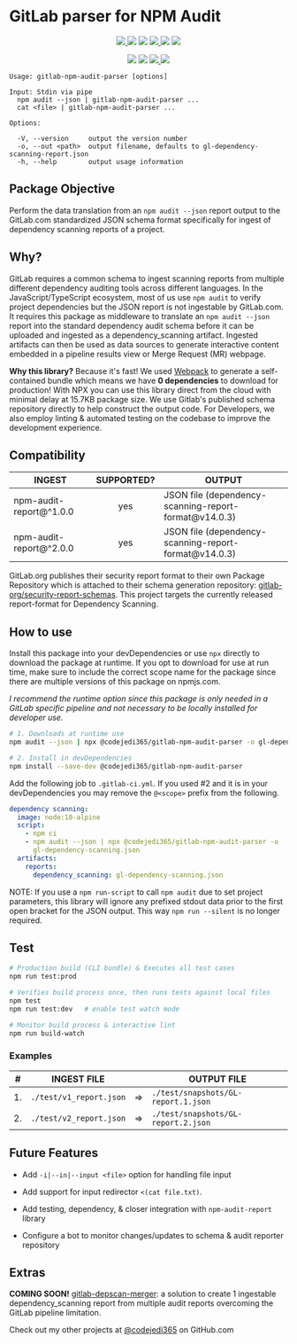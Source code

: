 # GitLab parser for NPM Audit

<p align="center">
  <a href="https://www.npmjs.com/package/@codejedi365/gitlab-npm-audit-parser">
    <img src="https://img.shields.io/npm/v/@codejedi365/gitlab-npm-audit-parser" />
  </a>
  <img src="https://img.shields.io/bundlephobia/min/@codejedi365/gitlab-npm-audit-parser" />
  <img src="https://img.shields.io/npm/l/@codejedi365/gitlab-npm-audit-parser">
  <a href="https://github.com/codejedi365/gitlab-npm-audit-parser/issues">
    <img src="https://img.shields.io/github/issues/codejedi365/gitlab-npm-audit-parser">
  </a>
  <img src="https://img.shields.io/badge/dependencies-0-success">
  <img src="https://img.shields.io/snyk/vulnerabilities/npm/@codejedi365/gitlab-npm-audit-parser">
</p>
<p align="center">
  <img src="https://img.shields.io/npm/dependency-version/@codejedi365/gitlab-npm-audit-parser/dev/webpack">
  <img src="https://img.shields.io/node/v-lts/@codejedi365/gitlab-npm-audit-parser">
  <a href="https://github.com/codejedi365/gitlab-npm-audit-parser/blob/main/CHANGELOG.md">
    <img src="https://img.shields.io/badge/&#9741-changelog-green">
  </a>
  <img src="https://img.shields.io/github/last-commit/codejedi365/gitlab-npm-audit-parser">
</p>

    Usage: gitlab-npm-audit-parser [options]

    Input: Stdin via pipe
      npm audit --json | gitlab-npm-audit-parser ...
      cat <file> | gitlab-npm-audit-parser ...

    Options:

      -V, --version     output the version number
      -o, --out <path>  output filename, defaults to gl-dependency-scanning-report.json
      -h, --help        output usage information

## Package Objective

Perform the data translation from an `npm audit --json` report output to the
GitLab.com standardized JSON schema format specifically for ingest of dependency
scanning reports of a project.

## Why?

GitLab requires a common schema to ingest scanning reports from multiple
different dependency auditing tools across different languages. In the
JavaScript/TypeScript ecosystem, most of us use `npm audit` to verify project
dependencies but the JSON report is not ingestable by GitLab.com. It requires
this package as middleware to translate an `npm audit --json` report into the
standard dependency audit schema before it can be uploaded and ingested as a
dependency_scanning artifact. Ingested artifacts can then be used as data
sources to generate interactive content embedded in a pipeline results view or
Merge Request (MR) webpage.

**Why this library?** Because it's fast! We used
[Webpack](https://github.com/webpack/webpack) to generate a self-contained
bundle which means we have **0 dependencies** to download for production! With
NPX you can use this library direct from the cloud with minimal delay at 15.7KB
package size. We use Gitlab's published schema repository directly to help
construct the output code. For Developers, we also employ linting & automated
testing on the codebase to improve the development experience.

## Compatibility

| INGEST                  | SUPPORTED? | OUTPUT                                                 |
| ----------------------- | :--------: | ------------------------------------------------------ |
| npm-audit-report@^1.0.0 |    yes     | JSON file (dependency-scanning-report-format\@v14.0.3) |
| npm-audit-report@^2.0.0 |    yes     | JSON file (dependency-scanning-report-format\@v14.0.3) |

GitLab.org publishes their security report format to their own Package
Repository which is attached to their schema generation repository:
[gitlab-org/security-report-schemas](https://gitlab.com/gitlab-org/security-products/security-report-schemas).
This project targets the currently released report-format for Dependency
Scanning.

## How to use

Install this package into your devDependencies or use `npx` directly to download
the package at runtime. If you opt to download for use at run time, make sure to
include the correct scope name for the package since there are multiple versions
of this package on npmjs.com.

_I recommend the runtime option since this package is only needed in a GitLab
specific pipeline and not necessary to be locally installed for developer use._

```sh
# 1. Downloads at runtime use
npm audit --json | npx @codejedi365/gitlab-npm-audit-parser -o gl-dependency-scanning.json

# 2. Install in devDependencies
npm install --save-dev @codejedi365/gitlab-npm-audit-parser
```

Add the following job to `.gitlab-ci.yml`. If you used #2 and it is in your
devDependencies you may remove the `@<scope>` prefix from the following.

```yaml
dependency scanning:
  image: node:10-alpine
  script:
    - npm ci
    - npm audit --json | npx @codejedi365/gitlab-npm-audit-parser -o
      gl-dependency-scanning.json
  artifacts:
    reports:
      dependency_scanning: gl-dependency-scanning.json
```

NOTE: If you use a `npm run-script` to call `npm audit` due to set project
parameters, this library will ignore any prefixed stdout data prior to the first
open bracket for the JSON output. This way `npm run --silent` is no longer
required.

## Test

```sh
# Production build (CLI bundle) & Executes all test cases
npm run test:prod

# Verifies build process once, then runs tests against local files
npm test
npm run test:dev   # enable test watch mode

# Monitor build process & interactive lint
npm run build-watch
```

### Examples

| #   | INGEST FILE             |     | OUTPUT FILE                         |
| --- | ----------------------- | --- | ----------------------------------- |
| 1.  | `./test/v1_report.json` | =>  | `./test/snapshots/GL-report.1.json` |
| 2.  | `./test/v2_report.json` | =>  | `./test/snapshots/GL-report.2.json` |

## Future Features

- Add `-i|--in|--input <file>` option for handling file input

- Add support for input redirector `<(cat file.txt)`.

- Add testing, dependency, & closer integration with `npm-audit-report` library

- Configure a bot to monitor changes/updates to schema & audit reporter
  repository

## Extras

**COMING SOON!**
[gitlab-depscan-merger](https://github.com/codejedi365/gitlab-depscan-merger): a
solution to create 1 ingestable dependency_scanning report from multiple audit
reports overcoming the GitLab pipeline limitation.

Check out my other projects at [@codejedi365](https://github.com/codejedi365) on
GitHub.com
